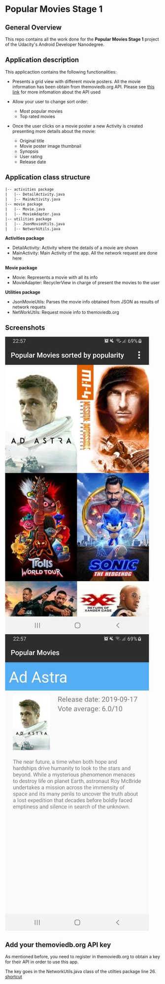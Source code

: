 # Popular Movies Stage 1

## General Overview

This repo contains all the work done for the **Popular Movies Stage 1** project of the Udacity's Android Developer Nanodegree.

## Application description

This applicaction contains the following functionalities:

* Presents a grid view with different movie posters. All the movie information has been obtain from themoviedb.org API. Please see [this link](https://www.themoviedb.org/documentation/api)   for more infomation about the API used

* Allow your user to change sort order:
	* Most popular movies
	* Top rated movies
	
* Once the user clicks on a movie poster a new Activity is created presenting more details about the movie:
	* Original title
	* Movie poster image thumbnail
	* Synopsis
	* User rating
	* Release date
	
## Application class structure

    |-- activities package
    |   |-- DetailActivity.java
    |   |-- MainActivity.java
    |-- movie package
    |   |-- Movie.java
    |   |-- MovieAdapter.java
    |-- utilities package
    |   |-- JsonMovieUtils.java
    |   |-- NetworkUtils.java
    

**Activities package**

* DetailActivity: Activity where the details of a movie are shown
* MainActivity: Main Activity of the app. All the network request are done here

**Movie package**

* Movie: Represents a movie with all its info
* MovieAdapter: RecyclerView in charge of present the movies to the user

**Utilities package**

* JsonMovieUtils: Parses the movie info obtained from JSON as results of network requets
* NetWorkUtils: Request movie info to themoviedb.org
   
## Screenshots

![mainActivityPortrait](doc/images/main_activity.jpg) ![recipeDetailPortrait](doc/images/detail_activity.jpg) 
   
## Add your themoviedb.org API key

As mentioned before, you need to register in themoviedb.org to obtain a key for their API in order to use this app.

The key goes in the NetworkUtils.java class of the utilties package line 26. [shortcut](https://github.com/acasadoquijada/popularmovies-stage1/blob/master/app/src/main/java/com/example/popularmoviesstage1/utilities/NetworkUtils.java#L26)